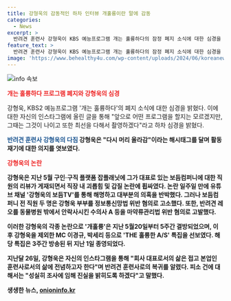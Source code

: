 ```yaml
---
title: 강형욱의 감동적인 하차 인터뷰 개훌륭이란 말에 감동
categories:
  - News
excerpt: >
  반려견 훈련사 강형욱이 KBS 예능프로그램 개는 훌륭하다의 잠정 폐지 소식에 대한 심경을 털어놨다. 강형욱은 자신의 인스타그램을 통해 KBS 측의 결정에 대한 속사정을 공개하며, 앞으로의 활동에 대한 다짐과 의지를 드러냈다. 이에 더해, 강형욱의 최근 논란과 그에 대한 대응, 그리고 향후 활동 계획 등에 대한 이야기가 계속될 전망이다.
feature_text: >
  반려견 훈련사 강형욱이 KBS 예능프로그램 개는 훌륭하다의 잠정 폐지 소식에 대한 심경을 털어놨다. 강형욱은 자신의 인스타그램을 통해 KBS 측의 결정에 대한 속사정을 공개하며, 앞으로의 활동에 대한 다짐과 의지를 드러냈다. 이에 더해, 강형욱의 최근 논란과 그에 대한 대응, 그리고 향후 활동 계획 등에 대한 이야기가 계속될 전망이다.
image: 'https://www.behealthy4u.com/wp-content/uploads/2024/06/koreanews.jpg'
---
```


<p><img src="https://www.behealthy4u.com/wp-content/uploads/2024/06/koreanews.jpg" alt="info 속보" /></p>

<p><b><span style="color: #ee2323;">개는 훌륭하다 프로그램 폐지와 강형욱의 심경</span></b></p>

<p>강형욱, KBS2 예능프로그램 '개는 훌륭하다'의 폐지 소식에 대한 심경을 밝혔다. 이에 대한 자신의 인스타그램에 올린 글을 통해 "앞으로 어떤 프로그램을 할지는 모르겠지만, 그때는 그것이 나이고 또한 최선을 다해서 촬영하겠다"라고 하차 심경을 밝혔다.</p>

<p><b><span style="color: #1a5490;">반려견 훈련사 강형욱의 다짐</span><b>
강형욱은 "다시 머리 올라감"이라는 해시태그를 달며 활동 재기에 대한 의지를 엿보였다.</p>

<p><b><span style="color: #ee2323;">강형욱의 논란</span></b></p>

<p>강형욱은 지난 5월 구인·구직 플랫폼 잡플래닛에 그가 대표로 있는 보듬컴퍼니에 대한 직원의 리뷰가 게재되면서 직장 내 괴롭힘 및 갑질 논란에 휩싸였다. 논란 일주일 만에 유튜브 채널 '강형욱의 보듬TV'를 통해 해명하고 대부분의 의혹을 반박했다. 그러나 보듬컴퍼니 전 직원 두 명은 강형욱 부부를 정보통신망법 위반 혐의로 고소했다. 또한, 반려견 레오를 동물병원 밖에서 안락사시킨 수의사 A 등을 마약류관리법 위반 혐의로 고발했다.</p>

<p>이러한 강형욱의 각종 논란으로 '개훌륭'은 지난 5월20일부터 5주간 결방되었으며, 이후 강형욱을 제외한 MC 이경규, 박세리 등으로 'THE 훌륭한 A/S' 특집을 선보였다. 해당 특집은 3주간 방송된 뒤 지난 1일 종영되었다.</p>

<p>지난달 26일, 강형욱은 자신의 인스타그램을 통해 "회사 대표로서의 삶은 접고 본업인 훈련사로서의 삶에 전념하고자 한다"며 반려견 훈련사로의 복귀를 알렸다. 피소 건에 대해서는 "성실히 조사에 임해 진실을 밝히도록 하겠다"고 말했다.</p>
생생한 뉴스, <a href="https://onioninfo.kr" rel="dofollow">onioninfo.kr</a>


